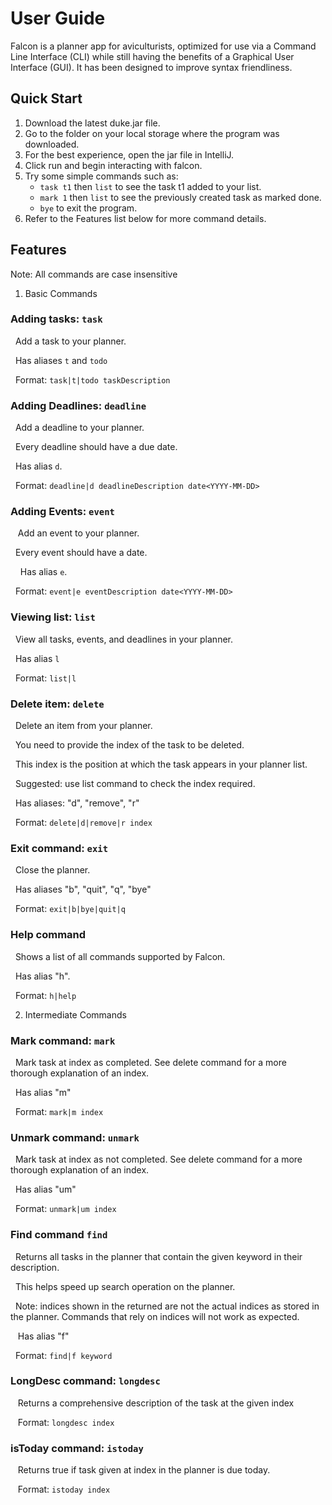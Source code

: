 # User Guide

Falcon is a planner app for aviculturists, optimized for use via a Command Line Interface (CLI) while still having the benefits of a Graphical User Interface (GUI). 
It has been designed to improve syntax friendliness.

## Quick Start

1. Download the latest duke.jar file.
2. Go to the folder on your local storage where the program was downloaded.
3. For the best experience, open the jar file in IntelliJ.
4. Click run and begin interacting with falcon.
5. Try some simple commands such as:
   - `task t1` then `list` to see the task t1 added to your list.
   - `mark 1` then `list` to see the previously created task as marked done.
   - `bye` to exit the program.
6. Refer to the Features list below for more command details.

## Features 

Note: All commands are case insensitive

1. Basic Commands

### Adding tasks: `task`

&nbsp;&nbsp;Add a task to your planner.

&nbsp;&nbsp;Has aliases `t` and `todo`

&nbsp;&nbsp;Format: `task|t|todo taskDescription`

### Adding Deadlines: `deadline`

&nbsp;&nbsp;Add a deadline to your planner.

&nbsp;&nbsp;Every deadline should have a due date.

&nbsp;&nbsp;Has alias `d`.

&nbsp;&nbsp;Format: `deadline|d deadlineDescription date<YYYY-MM-DD>`

### Adding Events: `event`

&nbsp;&nbsp; Add an event to your planner.

&nbsp;&nbsp;Every event should have a date.

&nbsp;&nbsp;&nbsp;&nbsp;Has alias `e`.

&nbsp;&nbsp;Format: `event|e eventDescription date<YYYY-MM-DD>`

### Viewing list: `list`

&nbsp;&nbsp;View all tasks, events, and deadlines in your planner.

&nbsp;&nbsp;Has alias `l`

&nbsp;&nbsp;Format: `list|l`

### Delete item: `delete`

&nbsp;&nbsp;Delete an item from your planner. 

&nbsp;&nbsp;You need to provide the index of the task to be deleted.

&nbsp;&nbsp;This index is the position at which the task appears in your planner list.

&nbsp;&nbsp;Suggested: use list command to check the index required.

&nbsp;&nbsp;Has aliases: "d", "remove", "r"

&nbsp;&nbsp;Format: `delete|d|remove|r index`

### Exit command: `exit`

&nbsp;&nbsp;Close the planner.

&nbsp;&nbsp;Has aliases "b", "quit", "q", "bye" 

&nbsp;&nbsp;Format: `exit|b|bye|quit|q`

### Help command

&nbsp;&nbsp;Shows a list of all commands supported by Falcon.

&nbsp;&nbsp;Has alias "h".

&nbsp;&nbsp;Format: `h|help`

2. Intermediate Commands

### Mark command: `mark`

&nbsp;&nbsp;Mark task at index as completed. See delete command for a more thorough explanation of an index.

&nbsp;&nbsp;Has alias "m"

&nbsp;&nbsp;Format: `mark|m index`

### Unmark command: `unmark`

&nbsp;&nbsp;Mark task at index as not completed. See delete command for a more thorough explanation of an index.

&nbsp;&nbsp;Has alias "um"

&nbsp;&nbsp;Format: `unmark|um index`

### Find command `find`

&nbsp;&nbsp;Returns all tasks in the planner that contain the given keyword in their description.

&nbsp;&nbsp;This helps speed up search operation on the planner.

&nbsp;&nbsp;Note: indices shown in the returned are not the actual indices as stored in the planner. Commands that rely on indices will not work as expected.

&nbsp;&nbsp; Has alias "f"

&nbsp;&nbsp;Format: `find|f keyword`

### LongDesc command: `longdesc`

&nbsp;&nbsp; Returns a comprehensive description of the task at the given index

&nbsp;&nbsp; Format: `longdesc index`

### isToday command: `istoday`

&nbsp;&nbsp; Returns true if task given at index in the planner is due today.

&nbsp;&nbsp; Format: `istoday index`
